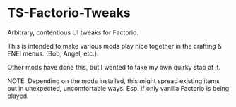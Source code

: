 # TS-Factorio-Tweaks
Arbitrary, contentious UI tweaks for Factorio.

This is intended to make various mods play nice together in the crafting & FNEI menus.  (Bob, Angel, etc.).  

Other mods have done this, but I wanted to take my own quirky stab at it.

NOTE:  Depending on the mods installed, this might spread existing items out in unexpected, uncomfortable ways.  Esp. if only vanilla Factorio is being played.